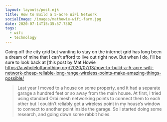 ```yaml
---
layout: layouts/post.njk
title: How to Build a 5-acre WiFi Network
socialImage: /images/mathowie-wifi-farm.jpg
date: 2020-07-14T15:35:57.730Z
tags:
  - wifi
  - technology
---
```

Going off the city grid but wanting to stay on the internet grid has long been a dream of mine that I can't afford to live out right now. But when I do, I'll be sure to look back at [this post by Mat Howie https://a.wholelottanothing.org/2020/07/13/how-to-build-a-5-acre-wifi-network-cheap-reliable-long-range-wireless-points-make-amazing-things-possible/

> Last year I moved to a house on some property, and it had a separate garage a hundred feet or so away from the main house. At first, I tried using standard Orbi mesh networking points to connect them to each other but I couldn’t reliably get a wireless point in my house’s window to connect to another point inside the garage. So I started doing some research, and going down some rabbit holes.